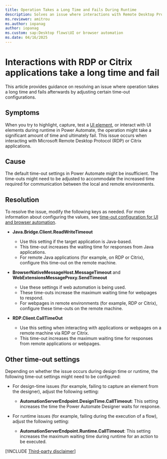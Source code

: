 ```yaml
---
title: Operation Takes a Long Time and Fails During Runtime
description: Solves an issue where interactions with Remote Desktop Protocol (RDP) or Citrix applications take a long time and fail during runtime in Power Automate.
ms.reviewer: amitrou
ms.author: iopanag
author: iopanag
ms.custom: sap:Desktop flows\UI or browser automation
ms.date: 04/16/2025
---
```

# Interactions with RDP or Citrix applications take a long time and fail

This article provides guidance on resolving an issue where operation takes a long time and fails afterwards by adjusting certain time-out configurations.

## Symptoms

When you try to highlight, capture, test a [UI element](/power-automate/desktop-flows/ui-elements), or interact with UI elements during runtime in Power Automate, the operation might take a significant amount of time and ultimately fail. This issue occurs when interacting with Microsoft Remote Desktop Protocol (RDP) or Citrix applications.

## Cause

The default time-out settings in Power Automate might be insufficient. The time-outs might need to be adjusted to accommodate the increased time required for communication between the local and remote environments.

## Resolution

To resolve the issue, modify the following keys as needed. For more information about configuring the values, see [time-out configuration for UI and browser automation](/power-automate/desktop-flows/how-to/ui-automation-change-timeout-cofiguration).

- **Java.Bridge.Client.ReadWriteTimeout**

  - Use this setting if the target application is Java-based.
  - This time-out increases the waiting time for responses from Java applications.
  - For remote Java applications (for example, on RDP or Citrix), configure this time-out on the remote machine.

- **BrowserNativeMessageHost.MessageTimeout** and **WebExtensionsMessageProxy.SendTimeout**
  - Use these settings if web automation is being used.
  - These time-outs increase the maximum waiting time for webpages to respond.
  - For webpages in remote environments (for example, RDP or Citrix), configure these time-outs on the remote machine.

- **RDP.Client.CallTimeOut**
  - Use this setting when interacting with applications or webpages on a remote machine via RDP or Citrix.
  - This time-out increases the maximum waiting time for responses from remote applications or webpages.

## Other time-out settings

Depending on whether the issue occurs during design time or runtime, the following time-out settings might need to be configured:

- For design-time issues (for example, failing to capture an element from the designer), adjust the following setting:

  - **AutomationServerEndpoint.DesignTime.CallTimeout**: This setting increases the time the Power Automate Designer waits for response.

- For runtime issues (for example, failing during the execution of a flow), adjust the following setting:

  - **AutomationServerEndpoint.Runtime.CallTimeout**: This setting increases the maximum waiting time during runtime for an action to be executed.

[!INCLUDE [Third-party disclaimer](../../../../../includes/third-party-disclaimer.md)]
